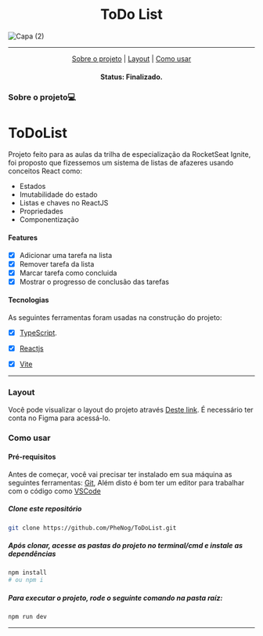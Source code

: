 
<h1 align="center">ToDo List</h1>

![Capa (2)](https://user-images.githubusercontent.com/104810112/208203315-13acf299-2884-4740-9bb9-6eb0df3a018f.png)

---


<p align="center">
 <a href="#sobre-o-projeto">Sobre o projeto</a> |
 <a href="#layout">Layout</a> | 
 <a href="#como-usar">Como usar</a> 
</p>

<h4 align="center">
	 Status: Finalizado.
</h4>
 
### Sobre o projeto💻
# ToDoList
Projeto feito para as aulas da trilha de especialização da RocketSeat Ignite, foi proposto que fizessemos um sistema de listas de afazeres usando conceitos React como: 
- Estados
- Imutabilidade do estado
- Listas e chaves no ReactJS
- Propriedades
- Componentização
 
#### Features

- [X] Adicionar uma tarefa na lista
- [X] Remover tarefa da lista
- [X] Marcar tarefa como concluida
- [X] Mostrar o progresso de conclusão das tarefas

#### Tecnologias

As seguintes ferramentas foram usadas na construção do projeto:

- [x] [TypeScript](https://www.typescriptlang.org/).
- [x] [Reactjs](https://reactjs.org/)
- [x] [Vite](https://vitejs.dev)


___
### Layout
Você pode visualizar o layout do projeto através [Deste link](https://www.figma.com/file/5iw9BxFSupBcu6jJDWnJIA/ToDo-List-(Copy)?node-id=56%3A96&t=HEAwt8XMzTjk5o0E-0). É necessário ter conta no Figma para acessá-lo.

### Como usar
#### Pré-requisitos

Antes de começar, você vai precisar ter instalado em sua máquina as seguintes ferramentas:
[Git](https://git-scm.com),  Além disto é bom ter um editor para trabalhar com o código como [VSCode](https://code.visualstudio.com/)

##### Clone este repositório
```bash
git clone https://github.com/PheNog/ToDoList.git
```
##### Após clonar, acesse as pastas do projeto no terminal/cmd e instale as dependências
```bash
npm install
# ou npm i
```

##### Para executar o projeto, rode o seguinte comando na pasta raíz:
```bash
npm run dev
```
___
